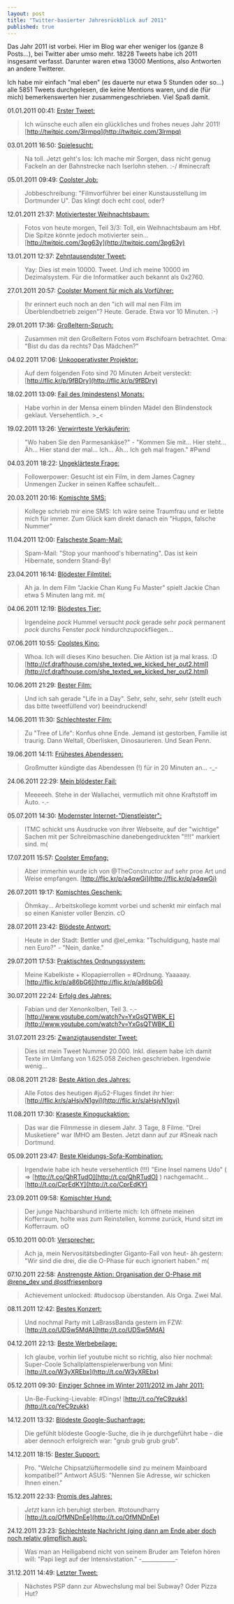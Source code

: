 ```yaml
---
layout: post
title: "Twitter-basierter Jahresrückblick auf 2011"
published: true
---
```


Das Jahr 2011 ist vorbei. Hier im Blog war eher weniger los (ganze 8 Posts...), bei Twitter aber umso mehr. 18228 Tweets habe ich 2011 insgesamt verfasst. Darunter waren etwa 13000 Mentions, also Antworten an andere Twitterer.

Ich habe mir einfach "mal eben" (es dauerte nur etwa 5 Stunden oder so...) alle 5851 Tweets durchgelesen, die keine Mentions waren, und die (für mich) bemerkenswerten hier zusammengeschrieben. Viel Spaß damit.

<!--more-->

01.01.2011 00:41: [Erster Tweet:](https://twitter.com/fabianonline/status/20988030676373504)
> Ich wünsche euch allen ein glückliches und frohes neues Jahr 2011! [http://twitpic.com/3lrmpq](http://twitpic.com/3lrmpq)

03.01.2011 16:50: [Spielesucht:](https://twitter.com/fabianonline/status/21956669231603714)
> Na toll. Jetzt geht's los: Ich mache mir Sorgen, dass nicht genug Fackeln an der Bahnstrecke nach Iserlohn stehen. :-/ #minecraft

05.01.2011 09:49: [Coolster Job:](https://twitter.com/fabianonline/status/22575401750503424)
> Jobbeschreibung: "Filmvorführer bei einer Kunstausstellung im Dortmunder U". Das klingt doch echt cool, oder?

12.01.2011 21:37: [Motiviertester Weihnachtsbaum:](https://twitter.com/fabianonline/status/25290322292510720)
> Fotos von heute morgen, Teil 3/3: Toll, ein Weihnachtsbaum am Hbf. Die Spitze könnte jedoch motivierter sein... [http://twitpic.com/3pg63y](http://twitpic.com/3pg63y)

13.01.2011 12:37: [Zehntausendster Tweet:](https://twitter.com/fabianonline/status/25516757653393408)
> Yay: Dies ist mein 10000. Tweet. Und ich meine 10000 im Dezimalsystem. Für die Informatiker auch bekannt als 0x2760.

27.01.2011 20:57: [Coolster Moment für mich als Vorführer:](https://twitter.com/fabianonline/status/30716027440467968)
> Ihr erinnert euch noch an den "ich will mal nen Film im Überblendbetrieb zeigen"? Heute. Gerade. Etwa vor 10 Minuten. :-)

29.01.2011 17:36: [Großeltern-Spruch:](https://twitter.com/fabianonline/status/31390166102835200)
> Zusammen mit den Großeltern Fotos vom #schifoarn betrachtet. Oma: "Bist du das da rechts? Das Mädchen?"

04.02.2011 17:06: [Unkooperativster Projektor:](https://twitter.com/fabianonline/status/33556941267537920)
> Auf dem folgenden Foto sind 70 Minuten Arbeit versteckt: [http://flic.kr/p/9fBDry](http://flic.kr/p/9fBDry)

18.02.2011 13:09: [Fail des (mindestens) Monats:](https://twitter.com/fabianonline/status/38570755625058304)
> Habe vorhin in der Mensa einem blinden Mädel den Blindenstock geklaut. Versehentlich. >_<

19.02.2011 13:26: [Verwirrteste Verkäuferin:](https://twitter.com/fabianonline/status/38937421500387328)
> "Wo haben Sie den Parmesankäse?" - "Kommen Sie mit... Hier steht... Äh... Hier stand der mal... Ich... Äh... Ich geh mal fragen." #Pwnd

04.03.2011 18:22: [Ungeklärteste Frage:](https://twitter.com/fabianonline/status/43723047341002752)
> Followerpower: Gesucht ist ein Film, in dem James Cagney Unmengen Zucker in seinen Kaffee schaufelt...

20.03.2011 20:16: [Komischte SMS:](https://twitter.com/fabianonline/status/49549792099045377)
> Kollege schrieb mir eine SMS: Ich wäre seine Traumfrau und er liebte mich für immer. Zum Glück kam direkt danach ein "Hupps, falsche Nummer"

11.04.2011 12:00: [Falscheste Spam-Mail:](https://twitter.com/fabianonline/status/57382594848886784)
> Spam-Mail: "Stop your manhood's hibernating". Das ist kein Hibernate, sondern Stand-By!

23.04.2011 16:14: [Blödester Filmtitel:](https://twitter.com/fabianonline/status/61795179518115841)
> Ah ja. In dem Film "Jackie Chan Kung Fu Master" spielt Jackie Chan etwa 5 Minuten lang mit. m(

04.06.2011 12:19: [Blödestes Tier:](https://twitter.com/fabianonline/status/76956271818981376)
> Irgendeine *pock* Hummel versucht *pock* gerade sehr *pock* permanent *pock* durchs Fenster *pock* hindurchzu*pock*fliegen...

07.06.2011 10:55: [Coolstes Kino:](https://twitter.com/fabianonline/status/78022201214906369)
> Whoa. Ich will dieses Kino besuchen. Die Aktion ist ja mal krass. :D [http://cf.drafthouse.com/she_texted_we_kicked_her_out2.html](http://cf.drafthouse.com/she_texted_we_kicked_her_out2.html)

10.06.2011 21:29: [Bester Film:](https://twitter.com/fabianonline/status/79268950797598720)
> Und ich sah gerade "Life in a Day". Sehr, sehr, sehr, sehr (stellt euch das bitte tweetfüllend vor) beeindruckend!

14.06.2011 11:30: [Schlechtester Film:](https://twitter.com/fabianonline/status/80567654615756800)
> Zu "Tree of Life": Konfus ohne Ende. Jemand ist gestorben, Familie ist traurig. Dann Weltall, Oberlisken, Dinosaurieren. Und Sean Penn.

19.06.2011 14:11: [Frühestes Abendessen:](https://twitter.com/fabianonline/status/82420276402458624)
> Großmutter kündigte das Abendessen (!) für in 20 Minuten an... -_-

24.06.2011 22:29: [Mein blödester Fail:](https://twitter.com/fabianonline/status/84357426500997120)
> Meeeeeh. Stehe in der Wallachei, vermutlich mit ohne Kraftstoff im Auto. -.-

05.07.2011 14:30: [Modernster Internet-"Dienstleister":](https://twitter.com/fabianonline/status/88223323468738561)
> ITMC schickt uns Ausdrucke von ihrer Webseite, auf der "wichtige" Sachen mit per Schreibmaschine danebengedruckten "!!!!" markiert sind. m(

17.07.2011 15:57: [Coolster Empfang:](https://twitter.com/fabianonline/status/92593883720069120)
> Aber immerhin wurde ich von @TheConstructor auf sehr proe Art und Weise empfangen. [http://flic.kr/p/a4qwGi](http://flic.kr/p/a4qwGi)

26.07.2011 19:17: [Komischtes Geschenk:](https://twitter.com/fabianonline/status/95905521420349441)
> Öhmkay... Arbeitskollege kommt vorbei und schenkt mir einfach mal so einen Kanister voller Benzin. cO

28.07.2011 23:42: [Blödeste Antwort:](https://twitter.com/fabianonline/status/96697045552873472)
> Heute in der Stadt: Bettler und @el_emka: "Tschuldigung, haste mal nen Euro?" - "Nein, danke."

29.07.2011 17:53: [Praktischtes Ordnungssystem:](https://twitter.com/fabianonline/status/96971712981237760)
> Meine Kabelkiste + Klopapierrollen = #Ordnung. Yaaaaay. [http://flic.kr/p/a86bG6](http://flic.kr/p/a86bG6)

30.07.2011 22:24: [Erfolg des Jahres:](https://twitter.com/fabianonline/status/97402223071461377)
> Fabian und der Xenonkolben, Teil 3. -.- [http://www.youtube.com/watch?v=YxGsQTWBK_E](http://www.youtube.com/watch?v=YxGsQTWBK_E)

31.07.2011 23:25: [Zwanzigtausendster Tweet:](https://twitter.com/fabianonline/status/97780020692529153)
> Dies ist mein Tweet Nummer 20.000. Inkl. diesem habe ich damit Texte im Umfang von 1.625.058 Zeichen geschrieben. Irgendwie wenig...

08.08.2011 21:28: [Beste Aktion des Jahres:](https://twitter.com/fabianonline/status/100649563609772034)
> Alle Fotos des heutigen #ju52-Fluges findet ihr hier: [http://flic.kr/s/aHsjvN1gvj](http://flic.kr/s/aHsjvN1gvj)

11.08.2011 17:30: [Kraseste Kinoguckaktion:](https://twitter.com/fabianonline/status/101676852128661505)
> Das war die Filmmesse in diesem Jahr. 3 Tage, 8 Filme. "Drei Musketiere" war IMHO am Besten. Jetzt dann auf zur #Sneak nach Dortmund.

05.09.2011 23:47: [Beste Kleidungs-Sofa-Kombination:](https://twitter.com/fabianonline/status/110831525146263552)
> Irgendwie habe ich heute versehentlich (!!!) "Eine Insel namens Udo" ( => [http://t.co/QhRTudO](http://t.co/QhRTudO) ) nachgemacht... [http://t.co/CprEdKY](http://t.co/CprEdKY)

23.09.2011 09:58: [Komischter Hund:](https://twitter.com/fabianonline/status/117145769340960768)
> Der junge Nachbarshund irritierte mich: Ich öffnete meinen Kofferraum, holte was zum Reinstellen, komme zurück, Hund sitzt im Kofferraum. oO

05.10.2011 00:01: [Versprecher:](https://twitter.com/fabianonline/status/121344193531625472)
> Ach ja, mein Nervositätsbedingter Giganto-Fail von heut- äh gestern: "Wir sind die drei, die die O-Phase für euch ignoriert haben." m(

07.10.2011 22:58: [Anstrengste Aktion: Organisation der O-Phase mit @rene_dev und @ostfriesenborg](https://twitter.com/fabianonline/status/122415414218207232)
> Achievement unlocked: #tudocsop überstanden. Als Orga. Zwei Mal.

08.11.2011 12:42: [Bestes Konzert:](https://twitter.com/fabianonline/status/133871979676696576)
> Und nochmal Party mit LaBrassBanda gestern im FZW: [http://t.co/UDSw5MdA](http://t.co/UDSw5MdA)

04.12.2011 22:13: [Beste Werbebeilage:](https://twitter.com/fabianonline/status/143437891815743488)
> Ich glaube, vorhin lief youtube nicht so richtig, also hier nochmal: Super-Coole Schallplattenspielerwerbung von Mini: [http://t.co/W3yXREbx](http://t.co/W3yXREbx)

05.12.2011 09:30: [Einziger Schnee im Winter 2011/2012 im Jahr 2011:](https://twitter.com/fabianonline/status/143608244399636480)
> Un-Be-Fucking-Lievable: #Dings! [http://t.co/YeC9zukk](http://t.co/YeC9zukk)

14.12.2011 13:32: [Blödeste Google-Suchanfrage:](https://twitter.com/fabianonline/status/146930460403044352)
> Die gefühlt blödeste Google-Suche, die ih je durchgeführt habe - die aber dennoch erfolgreich war: "grub grub grub grub".

14.12.2011 18:15: [Bester Support:](https://twitter.com/fabianonline/status/147001762769936384)
> Pro. "Welche Chipsatzlüftermodelle sind zu meinem Mainboard kompatibel?" Antwort ASUS: "Nennen Sie Adresse, wir schicken Ihnen einen."

15.12.2011 22:33: [Promis des Jahres:](https://twitter.com/fabianonline/status/147429195008573440)
> *Jetzt* kann ich beruhigt sterben. #totoundharry [http://t.co/OfMNDnEe](http://t.co/OfMNDnEe)

24.12.2011 23:23: [Schlechteste Nachricht (ging dann am Ende aber doch noch relativ glimpflich aus):](https://twitter.com/fabianonline/status/150703244589543424)
> Was man an Heiligabend nicht von seinem Bruder am Telefon hören will: "Papi liegt auf der Intensivstation." -____________-

31.12.2011 14:49: [Letzter Tweet:](https://twitter.com/fabianonline/status/153110429302927361)
> Nächstes PSP dann zur Abwechslung mal bei Subway? Oder Pizza Hut?
